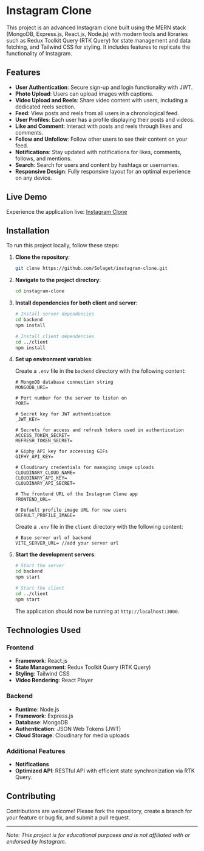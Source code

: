 # Instagram Clone

This project is an advanced Instagram clone built using the MERN stack (MongoDB, Express.js, React.js, Node.js) with modern tools and libraries such as Redux Toolkit Query (RTK Query) for state management and data fetching, and Tailwind CSS for styling. It includes features to replicate the functionality of Instagram.

## Features

- **User Authentication**: Secure sign-up and login functionality with JWT.
- **Photo Upload**: Users can upload images with captions.
- **Video Upload and Reels**: Share video content with users, including a dedicated reels section.
- **Feed**: View posts and reels from all users in a chronological feed.
- **User Profiles**: Each user has a profile displaying their posts and videos.
- **Like and Comment**: Interact with posts and reels through likes and comments.
- **Follow and Unfollow**: Follow other users to see their content on your feed.
- **Notifications**: Stay updated with notifications for likes, comments, follows, and mentions.
- **Search**: Search for users and content by hashtags or usernames.
- **Responsive Design**: Fully responsive layout for an optimal experience on any device.

## Live Demo

Experience the application live: [Instagram Clone](https://instagram-one-gilt.vercel.app)

## Installation

To run this project locally, follow these steps:

1. **Clone the repository**:

   ```bash
   git clone https://github.com/Solaget/instagram-clone.git
   ```

2. **Navigate to the project directory**:

   ```bash
   cd instagram-clone
   ```

3. **Install dependencies for both client and server**:

   ```bash
   # Install server dependencies
   cd backend
   npm install

   # Install client dependencies
   cd ../client
   npm install
   ```

4. **Set up environment variables**:

   Create a `.env` file in the `backend` directory with the following content:

   ```env
   # MongoDB database connection string
   MONGODB_URI= 

   # Port number for the server to listen on
   PORT=

   # Secret key for JWT authentication
   _JWT_KEY=

   # Secrets for access and refresh tokens used in authentication
   ACCESS_TOKEN_SECRET= 
   REFRESH_TOKEN_SECRET=

   # Giphy API key for accessing GIFs
   GIFHY_API_KEY=

   # Cloudinary credentials for managing image uploads
   CLOUDINARY_CLOUD_NAME= 
   CLOUDINARY_API_KEY= 
   CLOUDINARY_API_SECRET=

   # The frontend URL of the Instagram Clone app
   FRONTEND_URL=

   # Default profile image URL for new users
   DEFAULT_PROFILE_IMAGE=
   ```

   Create a `.env` file in the `client` directory with the following content:

   ```env
   # Base server url of backend
   VITE_SERVER_URL= //add your server url
   ```

5. **Start the development servers**:

   ```bash
   # Start the server
   cd backend
   npm start

   # Start the client
   cd ../client
   npm start
   ```

   The application should now be running at `http://localhost:3000`.

## Technologies Used

### Frontend

- **Framework**: React.js
- **State Management**: Redux Toolkit Query (RTK Query)
- **Styling**: Tailwind CSS
- **Video Rendering**: React Player

### Backend

- **Runtime**: Node.js
- **Framework**: Express.js
- **Database**: MongoDB
- **Authentication**: JSON Web Tokens (JWT)
- **Cloud Storage**: Cloudinary for media uploads

### Additional Features

- **Notifications**
- **Optimized API**: RESTful API with efficient state synchronization via RTK Query.

## Contributing

Contributions are welcome! Please fork the repository, create a branch for your feature or bug fix, and submit a pull request.

---

*Note: This project is for educational purposes and is not affiliated with or endorsed by Instagram.* 
